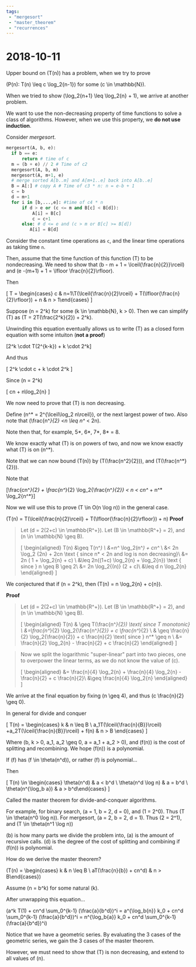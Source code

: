 ```yaml
---
tags: 
 - "mergesort"
 - "master_theorem"
 - "recurrences"
---
```

# 2018-10-11

Upper bound on \(T(n)\) has a problem, when we try to prove

\(P(n): T(n) \leq c \log_2{n-1}\) for some \(c \in \mathbb{N}\).

When we tried to show \(\log_2{n+1} \leq \log_2{n} + 1\), we arrive at another problem.

We want to use the non-decreasing property of time functions to solve a class of algorithms. However, when we use this property, we **do not use induction**.

Consider *mergesort*.

```python
mergesort(A, b, e):
  if b == e:
      return # time of c
  m = (b + e) // 2 # Time of c2
  mergesort(A, b, m)
  mergesort(A, m+1, e)
  # merge sorted A[b..m] and A[m+1..e] back into A[b..e]
  B = A[:] # copy A # Time of c3 * n: n = e-b + 1
  c = b
  d = m+1
  for i in [b,...,e]: #time of c4 * n
      if d > e or (c <= m and B[c] < B[d]):
          A[i] = B[c]
          c = c+1
      else: # d <= e and (c > m or B[c] >= B[d])
         A[i] = B[d] 
```

Consider the constant time operations as `c`, and the linear time operations as taking time `n`.

Then, assume that the time function of this function \(T\) to be nondecreasing. We need to show that \(b - m + 1 = \lceil{\frac{n}{2}}\rceil\)
and \(e -(m+1) + 1 = \lfloor \frac{n}{2}\rfloor\).

Then 

\[
T = \begin{cases} c & n=1\\T(\lceil{\frac{n}{2}\rceil} + T(\lfloor{\frac{n}{2}\rfloor}) + n & n > 1\end{cases}
\]

Suppose \(n = 2^k\) for some \(k \in \mathbb{N}, k > 0\). Then we can simplify \(T\) as \(T = 2T(\frac{2^k}{2}) + 2^k\).

Unwinding this equation eventually allows us to write \(T\) as a closed form equation with some intuiton (**not a proof**)

\[2^k \cdot T(2^{k-k}) + k \cdot 2^k\]

And thus

\[
2^k \cdot c + k \cdot 2^k
\]

Since \(n = 2^k\)

\[
cn + n\log_2{n}
\]

We now need to prove that \(T\) is non decreasing.

Define \(n^* = 2^{\lceil\log_2 n\rceil}\), or the next largest power of two. Also note that \(\frac{n^*}{2} <n \leq n^* < 2n\).

Note then that, for example, 5*, 6*, 7*, 8* = 8.

We know exactly what \(T\) is on powers of two, and now we know exactly what \(T\) is on \(n^*\).


Note that we can now bound \(T(n)\) by \(T(\frac{n^2}{2})\), and \(T(\frac{n^*}{2})\).

Note that

\[\frac{cn^*}{2} + \frac{n^*}{2} \log_2{\frac{n^*}{2}} < n < cn^* + n^* \log_2{n^*}\]


Now we will use this to prove \(T \in O(n \log n)\) in the general case.

\(T(n) = T(\lceil{\frac{n}{2}\rceil} + T(\lfloor{\frac{n}{2}\rfloor}) + n\)
**Proof**
> Let \(d = 2(2+c) \in \mathbb{R^+}\). Let \(B \in \mathbb{R^+} = 2\), and \(n \in \mathbb{N} \geq B\).
>
> \[
  \begin{aligned}
  T(n) &\geq T(n^*) \\
  &=n^* \log_2(n^*) + cn^* \\
  &< 2n \log_2 {2n} + 2cn \text { since n* < 2n and log is non decreasing}\\
  &= 2n ( 1 + \log_2{n} + c) \\
  &\leq 2n((1+c) \log_2{n} + \log_2{n}) \text { since } n \geq B \geq 2\\
  &= 2n \log_2{(n)} (2 + c)\\
  &\leq d n \log_2{n}
  \end{aligned}
\]


We conjectured that if \(n = 2^k\), then \(T(n) = n \log_2{n} + c{n}\). 

**Proof**
> Let \(d = 2(2+c) \in \mathbb{R^+}\). Let \(B \in \mathbb{R^+} = 2\), and \(n \in \mathbb{N} \geq B\).
> 
> \[
  \begin{aligned}
  T(n) & \geq T(\frac{n^*}{2}) \text{ since T monotonic} \\
        &=\frac{n^*}{2} \log_2{\frac{n^*}{2}} + c \frac{n^*}{2} \\
        & \geq \frac{n}{2} \log_2{\frac{n}{2}} + c \frac{n}{2} \text{ since } n^* \geq n \\
        &= \frac{n}{2} \log_2{n} - \frac{n}{2} + c \frac{n}{2}
  \end{aligned}
\]

> Now we split the logarithmic "super-linear" part into two pieces, one to overpower the linear terms, as we do not know the value of \(c\).
> 
> \[
  \begin{aligned}
   &= \frac{n}{4} \log_2{n} + \frac{n}{4} \log_2{n} - \frac{n}{2} + c \frac{n}{2}\\
   &\geq \frac{n}{4} \log_2{n}
   \end{aligned}
\]

We arrive at the final equation by fixing \(n \geq 4\), and thus \(c \frac{n}{2} \geq 0\).

In general for divide and conquer

\[
T(n) = \begin{cases} k & n \leq B \\ a_1T(\lceil{\frac{n}{B}}\rceil) +a_2T(\lceil{\frac{n}{B}}\rceil) + f(n) & n > B \end{cases}
\]

Where \(b, k > 0, a_1, a_2 \geq 0, a = a_1 + a_2 > 0\), and \(f(n)\) is the cost of splitting and recombining. We hope \(f(n)\) is a polynomial. 

If \(f\) has \(f \in \theta(n^d)\), or rather \(f\) is polynomial...

Then 

\[
T(n) \in \begin{cases} \theta(n^d) & a < b^d \\ \theta(n^d \log n) & a = b^d \\ \theta(n^{\log_b a}) & a > b^d\end{cases}
\]

Called the master theorem for divide-and-conquer algorithms.

For example, for binary search, \(a = 1, b = 2, d = 0\), and \(1 = 2^0\). Thus \(T \in \theta(n^0 \log n)\).
For mergesort, \(a = 2, b = 2, d = 1\). Thus \(2 = 2^1\), and \(T \in \theta(n^1 \log n)\)

\(b\) is how many parts we divide the problem into, \(a\) is the amount of recursive calls. \(d\) is the degree of the cost of splitting and combining if \(f(n)\) is polynomial.

How do we derive the master theorem?

\(T(n) = \begin{cases} k & n \leq B \\ aT(\frac{n}{b}) + cn^d) & n > B\end{cases}\)

Assume \(n = b^k\) for some natural \(k\).

After unwrapping this equation...

\(a^k T(1) + cn^d \sum_0^{k-1} (\frac{a}{b^d})^i = a^{\log_b{n}} k_0 +  cn^d \sum_0^{k-1} (\frac{a}{b^d})^i =  n^{\log_b{a}} k_0 +  cn^d \sum_0^{k-1} (\frac{a}{b^d})^i\)

Notice that we have a geometric series.  By evaluating the 3 cases of the geometric series, we gain the 3 cases of the master theorem.

However, we must need to show that \(T\) is non decreasing, and extend to all values of \(n\).